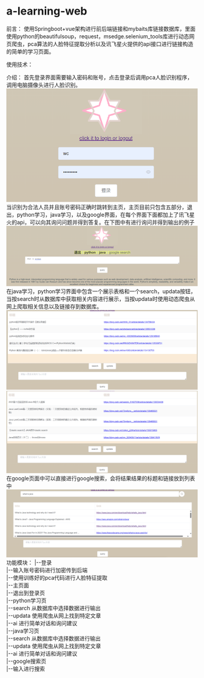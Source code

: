 # a-learning-web
前言：
使用Springboot+vue架构进行前后端链接和mybaits库链接数据库，里面使用python的beautifulsoup，request，msedge.selenium_tools库进行动态网页爬虫，pca算法的人脸特征提取分析以及讯飞星火提供的api接口进行链接构造的简单的学习页面。

使用技术：

介绍：
首先登录界面需要输入密码和账号，点击登录后调用pca人脸识别程序，调用电脑摄像头进行人脸识别。
![Alt text](/picture/p1.png)
当识别为合法人员并且账号密码正确时跳转到主页，主页目前只包含五部分，退出，python学习，java学习，以及google界面，在每个界面下面都加上了讯飞星火的api，可以向其询问问题并得到答复。在下图中有进行询问并得到输出的例子
![Alt text](/picture/p2.png)
在java学习，python学习界面中包含一个展示表格和一个search，updata按钮，当按search时从数据库中获取相关内容进行展示，当按updata时使用动态爬虫从网上爬取相关信息以及链接存到数据库。
![Alt text](/picture/p3.png)
![Alt text](/picture/p4.png)
在google页面中可以直接进行google搜索，会将结果结果的标题和链接放到列表中
![Alt text](/picture/p5.png)
功能模块：
|--登录  
    |--输入账号密码进行加密传到后端  
    |--使用训练好的pca代码进行人脸特征提取  
|--主页面  
    |--退出到登录页  
    |--python学习页  
      |--search 从数据库中选择数据进行输出  
      |--updata 使用爬虫从网上找到特定文章  
      |--ai 进行简单对话和询问建议  
    |--java学习页  
      |--search 从数据库中选择数据进行输出  
      |--updata 使用爬虫从网上找到特定文章  
      |--ai 进行简单对话和询问建议  
    |--google搜索页  
      |--输入进行搜索  
  

